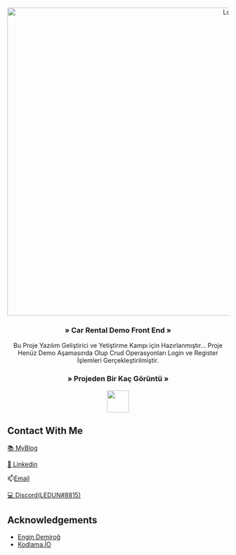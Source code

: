 <!-- PROJECT LOGO -->
<br />
<p align="center">
    <a href="https://github.com/github_username/repo_name">
        <img src="https://i.hizliresim.com/1yft7k.jpg" alt="Logo" width="1000" height="700">
    </a>

<bold><h3 align="center"> » Car Rental Demo Front End »</h3></bold>

<p align="center">
    Bu Proje Yazılım Geliştirici ve Yetiştirme Kampı için Hazırlanmıştır...
  Proje Henüz Demo Aşamasında Olup Crud Operasyonları Login ve Register İşlemleri Gerçekleştirilmiştir.
    <br />
    
</p>
</p>
<bold><h3 align="center"> » Projeden Bir Kaç Görüntü »</h3></bold>

<p align="center">
    <a href="https://github.com/github_username/repo_name">
        <img src="https://i.hizliresim.com/wTMiwv.png" alt="" width="50" height="50">
    </a>




<!-- CONTACT -->
## Contact With Me

[&#128218; MyBlog](https://tariksogukpinar.medium.com)

[&#128221; Linkedin](https://www.linkedin.com/in/tar%C4%B1k-so%C4%9Fukp%C4%B1nar-82a495206/)


&#128235;<a href = "mailto: ledunv@protonmail.com">Email</a>

[&#128187; Discord(LEDUN#8815)]()




<!-- ACKNOWLEDGEMENTS -->
## Acknowledgements

* [Engin Demiroğ]()
* [Kodlama.İO]()

